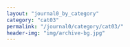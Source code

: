 ```yaml
---
layout: "journal0_by_category"
category: "cat03"
permalink: "/journal0/category/cat03/"
header-img: "img/archive-bg.jpg"
---
```

